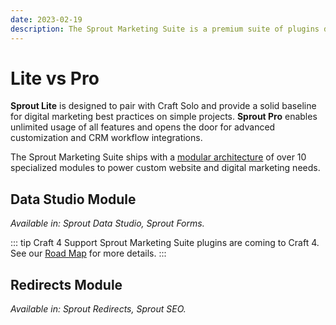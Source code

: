 ```yaml
---
date: 2023-02-19
description: The Sprout Marketing Suite is a premium suite of plugins designed for businesses who want to use Craft CMS as the core of their content management and digital marketing workflows.
---
```


# Lite vs Pro

**Sprout Lite** is designed to pair with Craft Solo and provide a solid baseline for digital marketing best practices on simple projects. **Sprout Pro** enables unlimited usage of all features and
opens the door for advanced customization and CRM workflow integrations.

The Sprout Marketing Suite ships with a [modular architecture](./#modular-architecture) of over 10 specialized modules to power custom website and digital marketing needs.

## Data Studio Module

_Available in: Sprout Data Studio, Sprout Forms._

<EditionComparison feature-list="./editions/data-studio.json" />

::: tip Craft 4 Support
Sprout Marketing Suite plugins are coming to Craft 4. See our [Road Map](./support/road-map.md) for more details.
:::

[//]: # (## Forms Module)

[//]: # ()

[//]: # (_Available in: Sprout Forms._)

[//]: # ()

[//]: # (<EditionComparison feature-list="./editions/forms.json" />)

[//]: # ()

[//]: # (## Transactional Email Module)

[//]: # ()

[//]: # (_Available in: Sprout Notifications, Sprout Forms._)

[//]: # ()

[//]: # (<EditionComparison feature-list="./editions/notifications.json" />)

[//]: # ()

[//]: # (## Mailer Module)

[//]: # ()

[//]: # (_Available in: Sprout Forms, Sprout Notifications, Sprout Sent Email._)

[//]: # ()

[//]: # (<EditionComparison feature-list="./editions/mailer.json" />)

[//]: # ()

[//]: # (## Sent Email)

[//]: # ()

[//]: # (_Available in: Sprout Notifications, Sprout Sent Email._)

[//]: # ()

[//]: # (<EditionComparison feature-list="./editions/sent-email.json" />)

[//]: # ()

[//]: # (## Meta Module)

[//]: # ()

[//]: # (_Available in: Sprout SEO._)

[//]: # ()

[//]: # (<EditionComparison feature-list="./editions/seo.json" />)

## Redirects Module

_Available in: Sprout Redirects, Sprout SEO._

<EditionComparison feature-list="./editions/redirects.json" />

[//]: # ()

[//]: # (## Sitemaps Module)

[//]: # ()

[//]: # (_Available in: Sprout Sitemaps, Sprout SEO._)

[//]: # ()

[//]: # (<EditionComparison feature-list="./editions/sitemaps.json" />)
